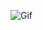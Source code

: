 ![Gif](https://i.pinimg.com/originals/f5/80/81/f58081512c1df73315df1d5fa8f7f8c1.gif)
<!--
![Gif](https://i.pinimg.com/originals/6b/0b/c2/6b0bc2457bd78145e6855483d5149855.gif)
Here are some ideas to get you started:

- 🔭 I’m currently working on ...
- 🌱 I’m currently learning ...
- 👯 I’m looking to collaborate on ...
- 🤔 I’m looking for help with ...
- 💬 Ask me about ...
- 📫 How to reach me: ...
- 😄 Pronouns: ...
- ⚡ Fun fact: ...
-->
